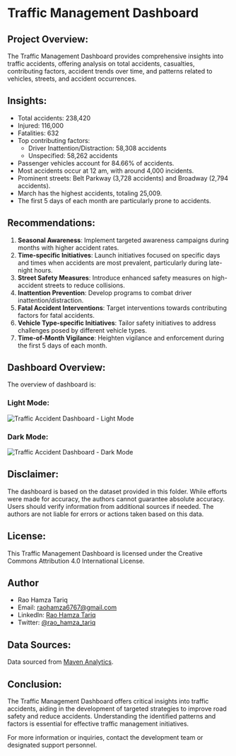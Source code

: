 
# Traffic Management Dashboard

## Project Overview:
The Traffic Management Dashboard provides comprehensive insights into traffic accidents, offering analysis on total accidents, casualties, contributing factors, accident trends over time, and patterns related to vehicles, streets, and accident occurrences.

## Insights:
- Total accidents: 238,420
- Injured: 116,000
- Fatalities: 632
- Top contributing factors:
  - Driver Inattention/Distraction: 58,308 accidents
  - Unspecified: 58,262 accidents
- Passenger vehicles account for 84.66% of accidents.
- Most accidents occur at 12 am, with around 4,000 incidents.
- Prominent streets: Belt Parkway (3,728 accidents) and Broadway (2,794 accidents).
- March has the highest accidents, totaling 25,009.
- The first 5 days of each month are particularly prone to accidents.

## Recommendations:
1. **Seasonal Awareness**: Implement targeted awareness campaigns during months with higher accident rates.
2. **Time-specific Initiatives**: Launch initiatives focused on specific days and times when accidents are most prevalent, particularly during late-night hours.
3. **Street Safety Measures**: Introduce enhanced safety measures on high-accident streets to reduce collisions.
4. **Inattention Prevention**: Develop programs to combat driver inattention/distraction.
5. **Fatal Accident Interventions**: Target interventions towards contributing factors for fatal accidents.
6. **Vehicle Type-specific Initiatives**: Tailor safety initiatives to address challenges posed by different vehicle types.
7. **Time-of-Month Vigilance**: Heighten vigilance and enforcement during the first 5 days of each month.

## Dashboard Overview:
The overview of dashboard is:
### Light Mode:
![Traffic Accident Dashboard - Light Mode](https://github.com/RaoHamzaTariq/Power-BI-Projects/assets/147372279/37c2a1bc-8ccf-4782-b555-dcd113b8c9de)

### Dark Mode:
![Traffic Accident Dashboard - Dark Mode](https://github.com/RaoHamzaTariq/Power-BI-Projects/assets/147372279/c5bf557d-b112-423e-876f-a7cc153f27bd)

## Disclaimer:
The dashboard is based on the dataset provided in this folder. While efforts were made for accuracy, the authors cannot guarantee absolute accuracy. Users should verify information from additional sources if needed. The authors are not liable for errors or actions taken based on this data.

## License:
This Traffic Management Dashboard is licensed under the Creative Commons Attribution 4.0 International License.

## Author
- Rao Hamza Tariq
- Email: raohamza6767@gmail.com
- LinkedIn: [Rao Hamza Tariq](https://www.linkedin.com/in/rao-hamza-tariq/)
- Twitter: [@rao_hamza_tariq](https://twitter.com/rao_hamza_tariq)

## Data Sources:
Data sourced from [Maven Analytics](https://mavenanalytics.io/challenges/drive-safe-challenge/22).

## Conclusion:
The Traffic Management Dashboard offers critical insights into traffic accidents, aiding in the development of targeted strategies to improve road safety and reduce accidents. Understanding the identified patterns and factors is essential for effective traffic management initiatives.

For more information or inquiries, contact the development team or designated support personnel.
